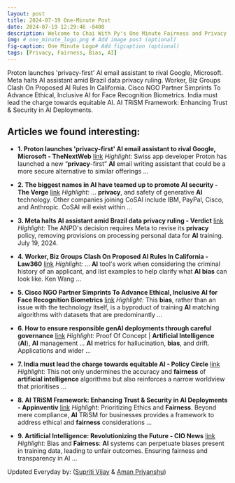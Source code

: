 ```yaml
---
layout: post
title: 2024-07-19 One-Minute Post
date: 2024-07-19 12:29:46 -0400
description: Welcome to Chai With Py's One Minute Fairness and Privacy, which aims to provide you the current happenings in the world of Fairness, Privacy, and AI.
img: # one_minute_logo.png # Add image post (optional)
fig-caption: One Minute Logo# Add figcaption (optional)
tags: [Privacy, Fairness, Bias, AI]
---
```


Proton launches 'privacy-first' AI email assistant to rival Google, Microsoft. Meta halts AI assistant amid Brazil data privacy ruling. Worker, Biz Groups Clash On Proposed AI Rules In California. Cisco NGO Partner Simprints To Advance Ethical, Inclusive AI for Face Recognition Biometrics. India must lead the charge towards equitable AI. AI TRiSM Framework: Enhancing Trust & Security in AI Deployments.

## Articles we found interesting:

- **1. Proton launches &#39;<b>privacy</b>-first&#39; <b>AI</b> email assistant to rival Google, Microsoft - TheNextWeb** [link](https://thenextweb.com/news/proton-privacy-first-ai-email-assistant-rival-google-microsoft)
_Highlight:_ Swiss app developer Proton has launched a new “<b>privacy</b>-first” <b>AI</b> email writing assistant that could be a more secure alternative to similar offerings&nbsp;...

- **2. The biggest names in <b>AI</b> have teamed up to promote <b>AI</b> security - The Verge** [link](https://www.theverge.com/2024/7/18/24201223/security-privacy-google-microsoft-openai-ai-cosai)
_Highlight:_ ... <b>privacy</b>, and safety of generative <b>AI</b> technology. Other companies joining CoSAI include IBM, PayPal, Cisco, and Anthropic. CoSAI will exist within&nbsp;...

- **3. Meta halts <b>AI</b> assistant amid Brazil data <b>privacy</b> ruling - Verdict** [link](https://www.verdict.co.uk/meta-ai-brazilian-data-privacy/)
_Highlight:_ The ANPD&#39;s decision requires Meta to revise its <b>privacy</b> policy, removing provisions on processing personal data for <b>AI</b> training. July 19, 2024.

- **4. Worker, Biz Groups Clash On Proposed <b>AI</b> Rules In California - Law360** [link](https://www.law360.com/articles/1842615/worker-biz-groups-clash-on-proposed-ai-rules-in-california)
_Highlight:_ ... <b>AI</b> tool&#39;s work when considering the criminal history of an applicant, and list examples to help clarify what <b>AI bias</b> can look like. Ken Wang&nbsp;...

- **5. Cisco NGO Partner Simprints To Advance Ethical, Inclusive <b>AI</b> for Face Recognition Biometrics** [link](https://www.streetinsider.com/Accesswire/Cisco%2BNGO%2BPartner%2BSimprints%2BTo%2BAdvance%2BEthical%252C%2BInclusive%2BAI%2Bfor%2BFace%2BRecognition%2BBiometrics/23478170.html)
_Highlight:_ This <b>bias</b>, rather than an issue with the technology itself, is a byproduct of training <b>AI</b> matching algorithms with datasets that are predominantly&nbsp;...

- **6. How to ensure responsible genAI deployments through careful governance** [link](https://inform.tmforum.org/research-and-analysis/proofs-of-concept/how-to-ensure-responsible-genai-deployments-through-careful-governance)
_Highlight:_ Proof Of Concept | <b>Artificial Intelligence</b> (<b>AI</b>), <b>AI</b> management ... <b>AI</b> metrics for hallucination, <b>bias</b>, and drift. Applications and wider&nbsp;...

- **7. India must lead the charge towards equitable <b>AI</b> - Policy Circle** [link](https://www.policycircle.org/policy/india-must-lead-ai-revolution/)
_Highlight:_ This not only undermines the accuracy and <b>fairness</b> of <b>artificial intelligence</b> algorithms but also reinforces a narrow worldview that prioritises&nbsp;...

- **8. <b>AI</b> TRiSM Framework: Enhancing Trust &amp; Security in <b>AI</b> Deployments - Appinventiv** [link](https://appinventiv.com/blog/ai-trism-framework/)
_Highlight:_ Prioritizing Ethics and <b>Fairness</b>. Beyond mere compliance, <b>AI</b> TRiSM for businesses provides a framework to address ethical and <b>fairness</b> considerations&nbsp;...

- **9. <b>Artificial Intelligence</b>: Revolutionizing the Future - CIO News** [link](https://cionews.co.in/artificial-intelligence-revolutionizing-the-future/)
_Highlight:_ Bias and <b>Fairness</b>: <b>AI</b> systems can perpetuate biases present in training data, leading to unfair outcomes. Ensuring fairness and transparency in AI&nbsp;...


Updated Everyday by: (<a href="https://supritivijay.github.io/">Supriti Vijay</a> & <a href="https://amanpriyanshu.github.io/">Aman Priyanshu</a>)
